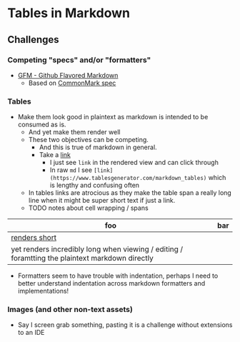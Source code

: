# Tables in Markdown

## Challenges

### Competing "specs" and/or "formatters"

- [GFM - Github Flavored Markdown](https://github.github.com/gfm)
  - Based on [CommonMark spec](https://spec.commonmark.org/)

### Tables

- Make them look good in plaintext as markdown is intended to be consumed as is.
  - And yet make them render well 
  - These two objectives can be competing. 
    - And this is true of markdown in general. 
    - Take a [link](https://www.tablesgenerator.com/markdown_tables) 
      - I just see `link` in the rendered view and can click through 
      - In raw `md` I see `[link](https://www.tablesgenerator.com/markdown_tables)` which is lengthy and confusing often
  - In tables links are atrocious as they make the table span a really long line when it might be super short text if just a link.
  - TODO notes about cell wrapping / spans

| foo                                                                                             | bar |
| ----------------------------------------------------------------------------------------------- | --- |
| [renders short](https://www.tablesgenerator.com/markdown_tables)                                |     |
| yet renders incredibly long when viewing / editing / foramtting the plaintext markdown directly |     |

- Formatters seem to have trouble with indentation, perhaps I need to better understand indentation across markdown formatters and implementations!

### Images (and other non-text assets)

- Say I screen grab something, pasting it is a challenge without extensions to an IDE

